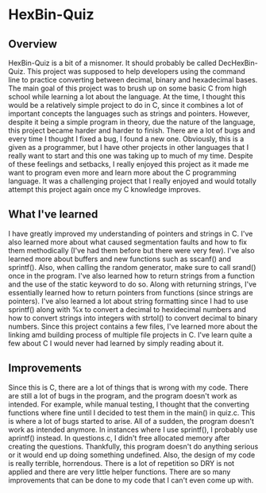 # HexBin-Quiz

## Overview
HexBin-Quiz is a bit of a misnomer. It should probably be called DecHexBin-Quiz. This project was supposed to help developers using the command line to practice converting between decimal, binary and hexadecimal bases. The main goal of this project was to brush up on some basic C from high school while learning a lot about the language. At the time, I thought this would be a relatively simple project to do in C, since it combines a lot of important concepts the languages such as strings and pointers. However, despite it being a simple program in theory, due the nature of the language, this project became harder and harder to finish. There are a lot of bugs and every time I thought I fixed a bug, I found a new one. Obviously, this is a given as a programmer, but I have other projects in other languages that I really want to start and this one was taking up to much of my time. Despite of these feelings and setbacks, I really enjoyed this project as it made me want to program even more and learn more about the C programming language. It was a challenging project that I really enjoyed and would totally attempt this project again once my C knowledge improves.

## What I've learned
I have greatly improved my understanding of pointers and strings in C. I've also learned more about what caused segmentation faults and how to fix them methodically (I've had them before but there were very few). I've also learned more about buffers and new functions such as sscanf() and sprintf(). Also, when calling the random generator, make sure to call srand() once in the program. I've also learned how to return strings from a function and the use of the static keyword to do so. Along with returning strings, I've essentially learned how to return pointers from functions (since strings are pointers). I've also learned a lot about string formatting since I had to use sprintf() along with %x to convert a decimal to hexidecimal numbers and how to convert strings into integers with strtol() to convert decimal to binary numbers. Since this project contains a few files, I've learned more about the linking amd building process of multiple file projects in C. I've learn quite a few about C I would never had learned by simply reading about it.

## Improvements
Since this is C, there are a lot of things that is wrong with my code. There are still a lot of bugs in the program, and the program doesn't work as intended. For example, while manual testing, I thought that the converting functions where fine until I decided to test them in the main() in quiz.c. This is where a lot of bugs started to arise. All of a sudden, the program doesn't work as intended anymore. In instances where I use sprintf(), I probably use aprintf() instead. In questions.c, I didn't free allocated memory after creating the questions. Thankfully, this program doesn't do anything serious or it would end up doing something undefined. Also, the design of my code is really terrible, horrendous. There is a lot of repetition so DRY is not applied and there are very little helper functions. There are so many improvements that can be done to my code that I can't even come up with.
